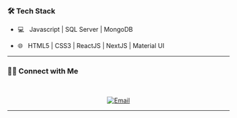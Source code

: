 <h3>🛠 Tech Stack</h3>

- 💻 &nbsp; Javascript | SQL Server | MongoDB

- 🌐 &nbsp; HTML5 | CSS3 | ReactJS | NextJS | Material UI

<hr>
<h3> 🤝🏻 Connect with Me </h3>

<br>

<p align="center">
<a href="mailto:tiendatthsp@gmail.com"><img alt="Email" src="https://img.shields.io/badge/Email-tiendatthsp@gmail.com-blue?style=flat-square&logo=gmail"></a>
</p>
<hr>
